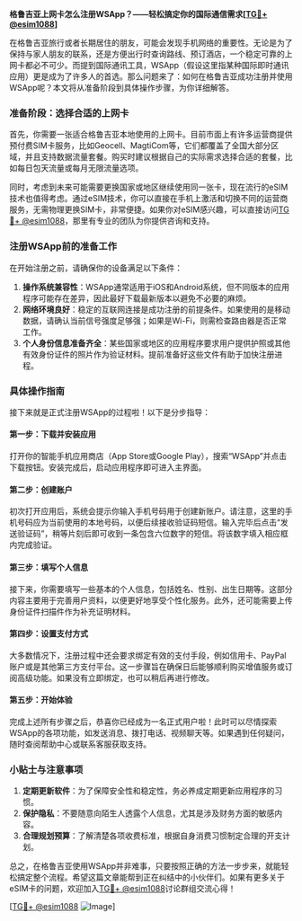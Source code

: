 **格鲁吉亚上网卡怎么注册WSApp？——轻松搞定你的国际通信需求[[TG💪+ @esim1088](https://t.me/s/esim1088)]**

在格鲁吉亚旅行或者长期居住的朋友，可能会发现手机网络的重要性。无论是为了保持与家人朋友的联系，还是方便出行时查询路线、预订酒店，一个稳定可靠的上网卡都必不可少。而提到国际通讯工具，WSApp（假设这里指某种国际即时通讯应用）更是成为了许多人的首选。那么问题来了：如何在格鲁吉亚成功注册并使用WSApp呢？本文将从准备阶段到具体操作步骤，为你详细解答。

### 准备阶段：选择合适的上网卡

首先，你需要一张适合格鲁吉亚本地使用的上网卡。目前市面上有许多运营商提供预付费SIM卡服务，比如Geocell、MagtiCom等，它们都覆盖了全国大部分区域，并且支持数据流量套餐。购买时建议根据自己的实际需求选择合适的套餐，比如每日包天流量或每月无限流量选项。

同时，考虑到未来可能需要更换国家或地区继续使用同一张卡，现在流行的eSIM技术也值得考虑。通过eSIM技术，你可以直接在手机上激活和切换不同的运营商服务，无需物理更换SIM卡，非常便捷。如果你对eSIM感兴趣，可以直接访问[TG💪+ @esim1088](https://t.me/s/esim1088)，那里有专业的团队为你提供咨询和支持。

### 注册WSApp前的准备工作

在开始注册之前，请确保你的设备满足以下条件：

1. **操作系统兼容性**：WSApp通常适用于iOS和Android系统，但不同版本的应用程序可能存在差异，因此最好下载最新版本以避免不必要的麻烦。
2. **网络环境良好**：稳定的互联网连接是成功注册的前提条件。如果使用的是移动数据，请确认当前信号强度足够强；如果是Wi-Fi，则需检查路由器是否正常工作。
3. **个人身份信息准备齐全**：某些国家或地区的应用程序要求用户提供护照或其他有效身份证件的照片作为验证材料。提前准备好这些文件有助于加快注册进程。

### 具体操作指南

接下来就是正式注册WSApp的过程啦！以下是分步指导：

#### 第一步：下载并安装应用
打开你的智能手机应用商店（App Store或Google Play），搜索“WSApp”并点击下载按钮。安装完成后，启动应用程序即可进入主界面。

#### 第二步：创建账户
初次打开应用后，系统会提示你输入手机号码用于创建新账户。请注意，这里的手机号码应为当前使用的本地号码，以便后续接收验证码短信。输入完毕后点击“发送验证码”，稍等片刻后即可收到一条包含六位数字的短信。将该数字填入相应框内完成验证。

#### 第三步：填写个人信息
接下来，你需要填写一些基本的个人信息，包括姓名、性别、出生日期等。这部分内容主要用于完善用户资料，以便更好地享受个性化服务。此外，还可能需要上传身份证件扫描件作为补充证明材料。

#### 第四步：设置支付方式
大多数情况下，注册过程中还会要求绑定有效的支付手段，例如信用卡、PayPal账户或是其他第三方支付平台。这一步骤旨在确保日后能够顺利购买增值服务或订阅高级功能。如果没有立即绑定，也可以稍后再进行修改。

#### 第五步：开始体验
完成上述所有步骤之后，恭喜你已经成为一名正式用户啦！此时可以尽情探索WSApp的各项功能，如发送消息、拨打电话、视频聊天等。如果遇到任何疑问，随时查阅帮助中心或联系客服获取支持。

### 小贴士与注意事项

1. **定期更新软件**：为了保障安全性和稳定性，务必养成定期更新应用程序的习惯。
2. **保护隐私**：不要随意向陌生人透露个人信息，尤其是涉及财务方面的敏感内容。
3. **合理规划预算**：了解清楚各项收费标准，根据自身消费习惯制定合理的开支计划。

总之，在格鲁吉亚使用WSApp并非难事，只要按照正确的方法一步步来，就能轻松搞定整个流程。希望这篇文章能帮到正在纠结中的小伙伴们。如果有更多关于eSIM卡的问题，欢迎加入[TG💪+ @esim1088](https://t.me/s/esim1088)讨论群组交流心得！

[[TG💪+ @esim1088](https://t.me/s/esim1088) ![Image](https://i.postimg.cc/4NQfJmqS/Snipaste-2025-05-13-00-14-12.png)]